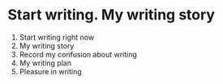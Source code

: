 # Start writing. My writing story

1. Start writing right now 
2. My writing story
3. Record my confusion about writing 
4. My writing plan
5. Pleasure in writing